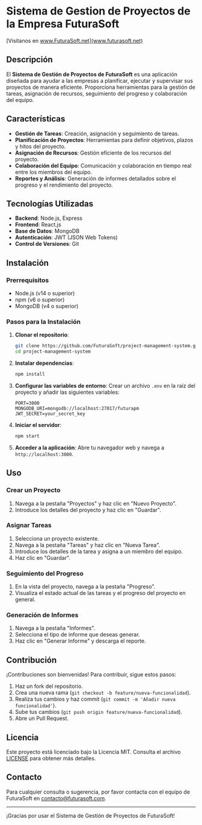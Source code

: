 # Sistema de Gestion de Proyectos de la Empresa FuturaSoft

[Visítanos en www.FuturaSoft.net](www.futurasoft.net)

## Descripción
El **Sistema de Gestión de Proyectos de FuturaSoft** es una aplicación diseñada para ayudar a las empresas a planificar, ejecutar y supervisar sus proyectos de manera eficiente. Proporciona herramientas para la gestión de tareas, asignación de recursos, seguimiento del progreso y colaboración del equipo.

## Características
- **Gestión de Tareas**: Creación, asignación y seguimiento de tareas.
- **Planificación de Proyectos**: Herramientas para definir objetivos, plazos y hitos del proyecto.
- **Asignación de Recursos**: Gestión eficiente de los recursos del proyecto.
- **Colaboración del Equipo**: Comunicación y colaboración en tiempo real entre los miembros del equipo.
- **Reportes y Análisis**: Generación de informes detallados sobre el progreso y el rendimiento del proyecto.

## Tecnologías Utilizadas
- **Backend**: Node.js, Express
- **Frontend**: React.js
- **Base de Datos**: MongoDB
- **Autenticación**: JWT (JSON Web Tokens)
- **Control de Versiones**: Git

## Instalación

### Prerrequisitos
- Node.js (v14 o superior)
- npm (v6 o superior)
- MongoDB (v4 o superior)

### Pasos para la Instalación
1. **Clonar el repositorio**:
    ```sh
    git clone https://github.com/FuturaSoft/project-management-system.git
    cd project-management-system
    ```

2. **Instalar dependencias**:
    ```sh
    npm install
    ```

3. **Configurar las variables de entorno**:
   Crear un archivo `.env` en la raíz del proyecto y añadir las siguientes variables:
    ```env
    PORT=3000
    MONGODB_URI=mongodb://localhost:27017/futurapm
    JWT_SECRET=your_secret_key
    ```

4. **Iniciar el servidor**:
    ```sh
    npm start
    ```

5. **Acceder a la aplicación**:
   Abre tu navegador web y navega a `http://localhost:3000`.

## Uso
### Crear un Proyecto
1. Navega a la pestaña "Proyectos" y haz clic en "Nuevo Proyecto".
2. Introduce los detalles del proyecto y haz clic en "Guardar".

### Asignar Tareas
1. Selecciona un proyecto existente.
2. Navega a la pestaña "Tareas" y haz clic en "Nueva Tarea".
3. Introduce los detalles de la tarea y asigna a un miembro del equipo.
4. Haz clic en "Guardar".

### Seguimiento del Progreso
1. En la vista del proyecto, navega a la pestaña "Progreso".
2. Visualiza el estado actual de las tareas y el progreso del proyecto en general.

### Generación de Informes
1. Navega a la pestaña "Informes".
2. Selecciona el tipo de informe que deseas generar.
3. Haz clic en "Generar Informe" y descarga el reporte.

## Contribución
¡Contribuciones son bienvenidas! Para contribuir, sigue estos pasos:
1. Haz un fork del repositorio.
2. Crea una nueva rama (`git checkout -b feature/nueva-funcionalidad`).
3. Realiza tus cambios y haz commit (`git commit -m 'Añadir nueva funcionalidad'`).
4. Sube tus cambios (`git push origin feature/nueva-funcionalidad`).
5. Abre un Pull Request.

## Licencia
Este proyecto está licenciado bajo la Licencia MIT. Consulta el archivo [LICENSE](LICENSE) para obtener más detalles.

## Contacto
Para cualquier consulta o sugerencia, por favor contacta con el equipo de FuturaSoft en [contacto@futurasoft.com](mailto:info@futurasoft.net).

---

¡Gracias por usar el Sistema de Gestión de Proyectos de FuturaSoft!

